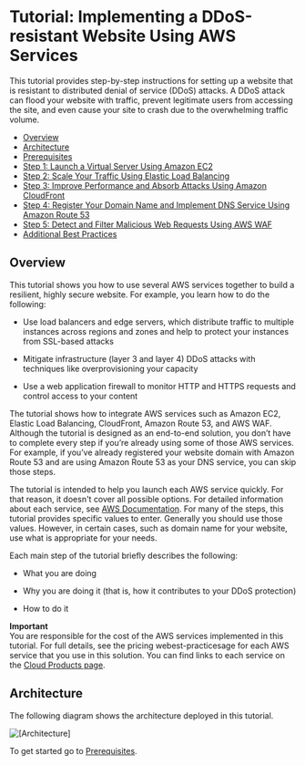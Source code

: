 # Tutorial: Implementing a DDoS\-resistant Website Using AWS Services<a name="tutorials-ddos-cross-service"></a>

This tutorial provides step\-by\-step instructions for setting up a website that is resistant to distributed denial of service \(DDoS\) attacks\. A DDoS attack can flood your website with traffic, prevent legitimate users from accessing the site, and even cause your site to crash due to the overwhelming traffic volume\.


+ [Overview](#tutorials-ddos-cross-service-overview)
+ [Architecture](#tutorials-ddos-cross-service-architecture)
+ [Prerequisites](tutorials-ddos-cross-service-prereq.md)
+ [Step 1: Launch a Virtual Server Using Amazon EC2](tutorials-ddos-cross-service-EC2.md)
+ [Step 2: Scale Your Traffic Using Elastic Load Balancing](tutorials-ddos-cross-service-ELB.md)
+ [Step 3: Improve Performance and Absorb Attacks Using Amazon CloudFront](tutorials-ddos-cross-service-CF.md)
+ [Step 4: Register Your Domain Name and Implement DNS Service Using Amazon Route 53](tutorials-ddos-cross-service-R53.md)
+ [Step 5: Detect and Filter Malicious Web Requests Using AWS WAF](tutorials-ddos-cross-service-WAF.md)
+ [Additional Best Practices](tutorials-ddos-cross-service-best-practices.md)

## Overview<a name="tutorials-ddos-cross-service-overview"></a>

This tutorial shows you how to use several AWS services together to build a resilient, highly secure website\. For example, you learn how to do the following:

+ Use load balancers and edge servers, which distribute traffic to multiple instances across regions and zones and help to protect your instances from SSL\-based attacks

+ Mitigate infrastructure \(layer 3 and layer 4\) DDoS attacks with techniques like overprovisioning your capacity 

+ Use a web application firewall to monitor HTTP and HTTPS requests and control access to your content

The tutorial shows how to integrate AWS services such as Amazon EC2, Elastic Load Balancing, CloudFront, Amazon Route 53, and AWS WAF\. Although the tutorial is designed as an end\-to\-end solution, you don’t have to complete every step if you’re already using some of those AWS services\. For example, if you’ve already registered your website domain with Amazon Route 53 and are using Amazon Route 53 as your DNS service, you can skip those steps\. 

The tutorial is intended to help you launch each AWS service quickly\. For that reason, it doesn't cover all possible options\. For detailed information about each service, see [AWS Documentation](docs.aws.amazon.com)\. For many of the steps, this tutorial provides specific values to enter\. Generally you should use those values\. However, in certain cases, such as domain name for your website, use what is appropriate for your needs\.

Each main step of the tutorial briefly describes the following:

+ What you are doing

+ Why you are doing it \(that is, how it contributes to your DDoS protection\)

+ How to do it 

**Important**  
You are responsible for the cost of the AWS services implemented in this tutorial\. For full details, see the pricing webest\-practicesage for each AWS service that you use in this solution\. You can find links to each service on the [Cloud Products page](https://aws.amazon.com/products)\.

## Architecture<a name="tutorials-ddos-cross-service-architecture"></a>

The following diagram shows the architecture deployed in this tutorial\.

![\[Architecture\]](http://docs.aws.amazon.com/waf/latest/developerguide/images/waf-tutorial-2a.png)

To get started go to [Prerequisites](tutorials-ddos-cross-service-prereq.md)\.